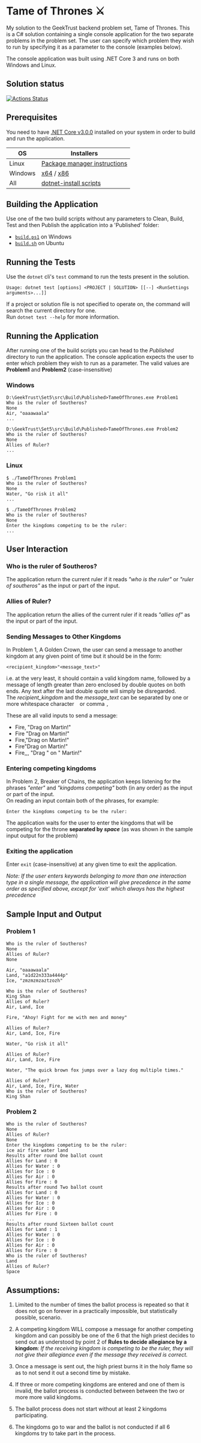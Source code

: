 # Tame of Thrones :crossed_swords:
My solution to the GeekTrust backend problem set, Tame of Thrones. This is a C# solution containing a single console application for the two separate problems in the problem set. The user can specify which problem they wish to run by specifying it as a parameter to the console (examples below).

The console application was built using .NET Core 3 and runs on both Windows and Linux.

## Solution status
[![Actions Status](https://github.com/prajnanBhuyan/GeekTrust/workflows/TameOfThrones%20Build%20and%20Test/badge.svg)](https://github.com/prajnanBhuyan/GeekTrust/actions?query=workflow%3A%22TameOfThrones+Build+and+Test%22)

## Prerequisites

You need to have [.NET Core v3.0.0](https://dotnet.microsoft.com/download/dotnet-core/3.0) installed on your system in order to build and run the application.

| OS        |Installers	                    |
|-----------|-------------------------------|
| Linux	    |[Package manager instructions] |
| Windows	|[x64] / [x86]	                |
| All       |[dotnet-install scripts]       |



## Building the Application
Use one of the two build scripts  without any parameters to Clean, Build, Test and then Publish the application into a 'Published' folder:<br>
 - [`build.ps1`][build_windows] on Windows<br>
 - [`build.sh`][build_ubuntu] on Ubuntu

## Running the Tests
Use the `dotnet` cli's `test` command to run the tests present in the solution.<br>
```
Usage: dotnet test [options] <PROJECT | SOLUTION> [[--] <RunSettings arguments>...]]
```
If a project or solution file is not specified to operate on, the command will search the current directory for one.<br>
Run ```dotnet test --help``` for more information.

## Running the Application

After running one of the build scripts you can head to the _Published_ directory to run the application. The console application expects the user to enter which problem they wish to run as a parameter. The valid values are **Problem1** and **Problem2** (case-insensitive)

### Windows

```
D:\GeekTrust\Set5\src\Build\Published>TameOfThrones.exe Problem1
Who is the ruler of Southeros?
None
Air, "oaaawaala"
...
```

```
D:\GeekTrust\Set5\src\Build\Published>TameOfThrones.exe Problem2
Who is the ruler of Southeros?
None
Allies of Ruler?
...
```

### Linux

```
$ ./TameOfThrones Problem1
Who is the ruler of Southeros?
None
Water, "Go risk it all"
...
```

```
$ ./TameOfThrones Problem2
Who is the ruler of Southeros?
None
Enter the kingdoms competing to be the ruler:
...
```

## User Interaction

### Who is the ruler of Southeros?<br>
The application return the current ruler if it reads *"who is the ruler"* or *"ruler of southeros"* as the input or part of the input.

### Allies of Ruler?<br>
The application return the allies of the current ruler if it reads *"allies of"* as the input or part of the input.

### Sending Messages to Other Kingdoms<br>
In Problem 1, A Golden Crown, the user can send a message to another kingdom at any given point of time but it should be in the form:<br>

```
<recipient_kingdom>"<message_text>"
```

i.e. at the very least, it should contain a valid kingdom name, followed by a message of length greater than zero enclosed by double quotes on both ends. Any text after the last double quote will simply be disregarded.<br>
The *recipient_kingdom* and the *message_text* can be separated by one or more whitespace character ` ` or comma `,`

These are all valid inputs to send a message:
- Fire, "Drag on Martin!"
- Fire "Drag on Martin!"
- Fire,"Drag on Martin!"
- Fire"Drag on Martin!"
- Fire,,, "Drag   " on "   Martin!"

### Entering competing kingdoms<br>
In Problem 2, Breaker of Chains, the application keeps listening for the phrases *"enter"* and *"kingdoms competing"* both (in any order) as the input or part of the input.<br>
On reading an input contain both of the phrases, for example:
```
Enter the kingdoms competing to be the ruler:
```
The application waits for the user to enter the kingdoms that will be competing for the throne **separated by *space*** (as was shown in the sample input output for the problem)

### Exiting the application
Enter `exit` (case-insensitive) at any given time to exit the application.

_Note: If the user enters keywords belonging to more than one interaction type in a single message, the application will give precedence in the same order as specified above, except for 'exit' which always has the highest precedence_

## Sample Input and Output

### Problem 1

```
Who is the ruler of Southeros?
None
Allies of Ruler?
None

Air, "oaaawaala"
Land, "a1d22n333a4444p"
Ice, "zmzmzmzaztzozh"

Who is the ruler of Southeros?
King Shan
Allies of Ruler?
Air, Land, Ice

Fire, "Ahoy! Fight for me with men and money"

Allies of Ruler?
Air, Land, Ice, Fire

Water, "Go risk it all"

Allies of Ruler?
Air, Land, Ice, Fire

Water, "The quick brown fox jumps over a lazy dog multiple times."

Allies of Ruler?
Air, Land, Ice, Fire, Water
Who is the ruler of Southeros?
King Shan
```

### Problem 2

```
Who is the ruler of Southeros?
None
Allies of Ruler?
None
Enter the kingdoms competing to be the ruler:
ice air fire water land
Results after round One ballot count
Allies for Land : 0
Allies for Water : 0
Allies for Ice : 0
Allies for Air : 0
Allies for Fire : 0
Results after round Two ballot count
Allies for Land : 0
Allies for Water : 0
Allies for Ice : 0
Allies for Air : 0
Allies for Fire : 0
...
Results after round Sixteen ballot count
Allies for Land : 1
Allies for Water : 0
Allies for Ice : 0
Allies for Air : 0
Allies for Fire : 0
Who is the ruler of Southeros?
Land
Allies of Ruler?
Space
```

## Assumptions:

1. Limited to the number of times the ballot process is repeated so that it does not go on forever in a practically impossible, but statistically possible, scenario.

2. A competing kingdom WILL compose a message for another competing kingdom and can possibly be one of the 6 that the high priest decides to send out as understood by point 2 of **Rules to decide allegiance by a kingdom**:
    *If the receiving kingdom is competing to be the ruler, they will not give their allegiance even if the message they received is correct.*

3. Once a message is sent out, the high priest burns it in the holy flame so as to not send it out a second time by mistake.

4. If three or more competing kingdoms are entered and one of them is invalid, the ballot process is conducted between between the two or more more valid kingdoms.

5. The ballot process does not start without at least 2 kingdoms participating.

6. The kingdoms go to war and the ballot is not conducted if all 6 kingdoms try to take part in the process.



[build_ubuntu]: https://github.com/prajnanBhuyan/GeekTrust/blob/master/TameOfThrones/build.sh
[build_windows]: https://github.com/prajnanBhuyan/GeekTrust/blob/master/TameOfThrones/build.ps1
[x64]: https://dotnet.microsoft.com/download/dotnet-core/thank-you/sdk-3.0.101-windows-x64-installer
[x86]: https://dotnet.microsoft.com/download/dotnet-core/thank-you/sdk-3.0.101-windows-x86-installer
[Package manager instructions]: https://dotnet.microsoft.com/download/linux-package-manager/sdk-3.0.101
[dotnet-install scripts]: https://dotnet.microsoft.com/download/dotnet-core/scripts